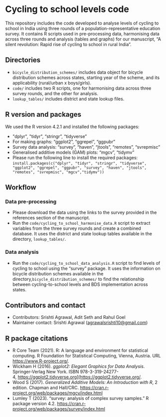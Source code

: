# Cycling to school levels code

This repository includes the code developed to analyse levels of cycling to school in India using three rounds of a population-representative education survey. It contains R scripts used in pre-processing data, harmonising data across three rounds and analysis (tables and graphs) for our manuscript, “A silent revolution: Rapid rise of cycling to school in rural India”.

## Directories

- `bicycle_distribution_schemes/` includes data object for bicycle distribution schemes across states, starting year of the scheme, and its applicability (rural/urban x boys/girls).
- `code/` includes two R scripts, one for harmonising data across three survey rounds, and the other for analysis.
- `lookup_tables/` includes district and state lookup files.

## R version and packages

We used the R version 4.2.1 and installed the following packages: 
- "dplyr", "tidyr", “stringr”, “tidyverse”
- For making graphs: “ggplot2”, “ggrepel”, “ggpubr”
- Survey data analysis: “survey”, “haven”, “jtools”, “remotes”, “svrepmisc”
- Generalised additive models (GAM) plots: “mgcv”, “tidymv”
- Please run the following line to install the required packages:  `install.packages(c("dplyr", "tidyr", "stringr", "tidyverse", "ggplot2", "ggrepel", "ggpubr", "survey", "haven", "jtools", "remotes", "svrepmisc", "mgcv","tidymv"))`

## Workflow

### Data pre-processing

- Please download the data using the links to the survey provided in the references section of the manuscript.
- Run the `code/cycling_to_school_harmonise_data.R` script to extract variables from the three survey rounds and create a combined database. It uses the district and state lookup tables available in the directory, `lookup_tables/`.

### Data analysis

- Run the `code/cycling_to_school_data_analysis.R` script to find levels of cycling to school using the “survey” package. It uses the information on bicycle distribution schemes available in the directory,`bicycle_distribution_schemes/` to find the relationship between cycling-to-school levels and BDS implementation across states.

## Contributors and contact

- Contributors: Srishti Agrawal, Adit Seth and Rahul Goel
- Maintainer contact: Srishti Agrawal (agrawalsrishti10@gmail.com)

## R package citations

- R Core Team (2021). R: A language and environment for statistical computing. R Foundation for Statistical Computing, Vienna, Austria. URL https://www.R-project.org/.
- Wickham H (2016). *ggplot2: Elegant Graphics for Data Analysis*. Springer-Verlag New York. ISBN 978-3-319-24277-4, https://ggplot2.tidyverse.org](https://ggplot2.tidyverse.org/.
- Wood S (2017). *Generalized Additive Models: An Introduction with R*, 2 edition. Chapman and Hall/CRC. https://cran.r-project.org/web/packages/mgcv/index.html
- Lumley T (2023). “survey: analysis of complex survey samples.” R package version 4.2. https://cran.r-project.org/web/packages/survey/index.html
